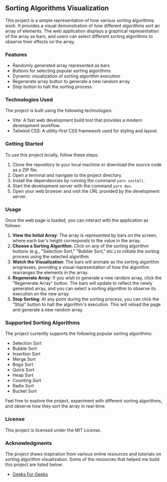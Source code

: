 ## Sorting Algorithms Visualization

This project is a simple representation of how various sorting algorithms work. It provides a visual demonstration of how different algorithms sort an array of elements. The web application displays a graphical representation of the array as bars, and users can select different sorting algorithms to observe their effects on the array.

### Features

- Randomly generated array represented as bars
- Buttons for selecting popular sorting algorithms
- Dynamic visualization of sorting algorithm execution
- Regenerate array button to generate a new random array
- Stop button to halt the sorting process

### Technologies Used

The project is built using the following technologies:

- Vite: A fast web development build tool that provides a modern development workflow.
- Tailwind CSS: A utility-first CSS framework used for styling and layout.

### Getting Started

To use this project locally, follow these steps:

1. Clone the repository to your local machine or download the source code as a ZIP file.
2. Open a terminal and navigate to the project directory.
3. Install the dependencies by running the command `yarn install`.
4. Start the development server with the command `yarn dev`.
5. Open your web browser and visit the URL provided by the development server.

### Usage

Once the web page is loaded, you can interact with the application as follows:

1. **View the Initial Array**: The array is represented by bars on the screen, where each bar's height corresponds to the value in the array.
2. **Choose a Sorting Algorithm**: Click on any of the sorting algorithm buttons (e.g., "Selection Sort," "Bubble Sort," etc.) to initiate the sorting process using the selected algorithm.
3. **Watch the Visualization**: The bars will animate as the sorting algorithm progresses, providing a visual representation of how the algorithm rearranges the elements in the array.
4. **Regenerate Array**: If you wish to generate a new random array, click the "Regenerate Array" button. The bars will update to reflect the newly generated array, and you can select a sorting algorithm to observe its execution on the new array.
5. **Stop Sorting**: At any point during the sorting process, you can click the "Stop" button to halt the algorithm's execution. This will reload the page and generate a new random array.

### Supported Sorting Algorithms

The project currently supports the following popular sorting algorithms:

- Selection Sort
- Bubble Sort
- Insertion Sort
- Merge Sort
- Bogo Sort
- Quick Sort
- Heap Sort
- Counting Sort
- Radix Sort
- Bucket Sort

Feel free to explore the project, experiment with different sorting algorithms, and observe how they sort the array in real-time.

### License

This project is licensed under the MIT License.

### Acknowledgments

The project draws inspiration from various online resources and tutorials on sorting algorithm visualization. Some of the resources that helped me build this project are listed below:

- [Geeks For Geeks](https://www.geeksforgeeks.org/sorting-algorithms/)

